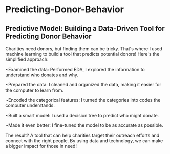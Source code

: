 # Predicting-Donor-Behavior

## **Predictive Model: Building a Data-Driven Tool for Predicting Donor Behavior**

Charities need donors, but finding them can be tricky. That's where I used machine learning to build a tool that predicts potential donors!
Here's the simplified approach:


~Examined the data: Performed EDA, I explored the information to understand who donates and why.

~Prepared the data: I cleaned and organized the data, making it easier for the computer to learn from.

~Encoded the categorical features: I turned the categories into codes the computer understands.

~Built a smart model: I used a decision tree to predict who might donate.

~Made it even better: I fine-tuned the model to be as accurate as possible.



The result? A tool that can help charities target their outreach efforts and connect with the right people. By using data and technology, we can make a bigger impact for those in need!
